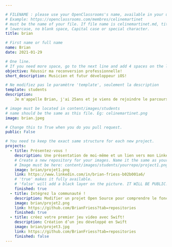 ```yaml
---

# FILENAME : please use your OpenClassrooms's name, available in your url.
# Example: https://openclassrooms.com/membres/celinemartinet
# must be the name of your file. If file name is celinemartinet.md, title is celinemartinet.
# lowercase, no blank space, Capital case or special character.
title: brian

# First name or full name
name: Brian
date: 2021-01-29

# One line.
# If you need more space, go to the next line and add 4 spaces on the left, as in 'description'.
objective: Réussir ma reconversion professionnelle!
short_description: Musicien et futur développeur iOS!

# Ne modifiez pas le paramètre 'template', seulement la description
template: students
description:
	Je m'appelle Brian, j'ai 25ans et je viens de rejoindre le parcours de développement d'application mobile iOS après avoir travaillé pendant 3 ans comme commercial

# image must be located in content/images/students
# name should be the same as this file. Eg: celinemartinet.png
image: brian.jpeg

# Change this to True when you do you pull request.
public: False

# You need to keep the exact same structure for each new project.
projects:
  - title: Présentez-vous !
    description: Une présentation de moi-même et un lien vers mon LinkedIn.
    # Create a new repository for your images. Name it the same as your nickname and profile picture.
    # Image must be here: content/images/students/yourrepo/project1.png
    image: brian/projet1.png
    link: https://www.linkedin.com/in/brian-friess-b02b001a6/
    # 'true' makes it fully available.
    # 'false' will add a black layer on the picture. IT WILL BE PUBLIC!
    finished: true
  - title: Intégrez la communauté !
    description: Modifier un projet Open Source pour comprendre le fonctionnement de Git, de Github et des pull requests. 
    image: brian/projet2.png
    link: https://github.com/BrianFriess?tab=repositories
    finished: true
  - title: créez votre premier jeu video avec Swift!
    description: Création d’un jeu développé en Swift 
    image: brian/projet3.jpg
    link: https://github.com/BrianFriess?tab=repositories
    finished: false
---
```

